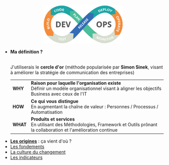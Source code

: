 <div id="header" align="center">
  <img src="images/devops.png" width="250"/>
</div>
<ul>
	<li><strong>Ma définition ?</strong></li>
	<br>
	<p>J'utiliserais le <b>cercle d'or</b> (méthode popularisée par <b>Simon Sinek</b>, visant à améliorer la stratégie de communication des entreprises)</p>
	<div>
		<table>
			  <tr>
				  <td><b>WHY</b></mark></td>
				  <td><b>Raison pour laquelle l'organisation existe</b><br>
					 Définir un modèle organisationnel visant à aligner les objectifs Business avec ceux de l'IT</td>
			  </tr>
			  <tr>
				  <td><b>HOW</b></td>
				  <td><b>Ce qui vous distingue</b><br>
					 En augmentant la chaîne de valeur : Personnes / Processus / Automatisation</td>
			  </tr>  
			  <tr>
				  <td><b>WHAT</b></td>
				  <td><b>Produits et services</b><br>
					 En utilisant des Méthodologies, Framework et Outils prônant la collaboration et l'amélioration continue</td>
			  </tr>  
		</table>
	</div>
<li><strong><a href="./resources/origins.md">Les origines</a></strong> : ça vient d'où ?</li> 
<li><a href="./resources/foundation.md">Les fondements</a></li>
<li><a href="./resources/culture-of-change.md">La culture du changement</a></li>
<li><a href="./resources/metrics.md">Les indicateurs</a></li>
